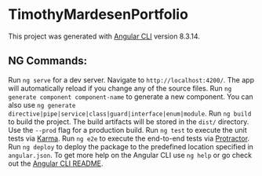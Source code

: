 # TimothyMardesenPortfolio

This project was generated with [Angular CLI](https://github.com/angular/angular-cli) version 8.3.14.

## NG Commands:

Run `ng serve` for a dev server. Navigate to `http://localhost:4200/`. The app will automatically reload if you change any of the source files.
Run `ng generate component component-name` to generate a new component. You can also use `ng generate directive|pipe|service|class|guard|interface|enum|module`.
Run `ng build` to build the project. The build artifacts will be stored in the `dist/` directory. Use the `--prod` flag for a production build.
Run `ng test` to execute the unit tests via [Karma](https://karma-runner.github.io).
Run `ng e2e` to execute the end-to-end tests via [Protractor](http://www.protractortest.org/).
Run `ng deploy` to deploy the package to the predefined location specified in `angular.json`.
To get more help on the Angular CLI use `ng help` or go check out the [Angular CLI README](https://github.com/angular/angular-cli/blob/master/README.md).
